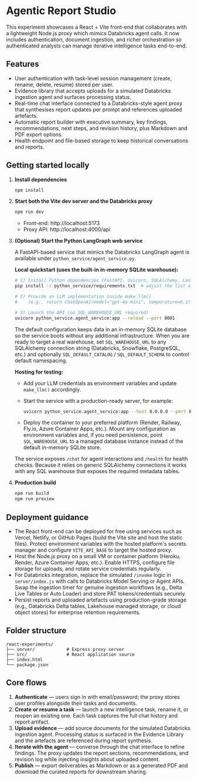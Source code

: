 # Agentic Report Studio

This experiment showcases a React + Vite front-end that collaborates with a lightweight Node.js proxy which mimics Databricks agent calls. It now includes authentication, document ingestion, and richer orchestration so authenticated analysts can manage iterative intelligence tasks end-to-end.

## Features

- User authentication with task-level session management (create, rename, delete, resume) stored per user.
- Evidence library that accepts uploads for a simulated Databricks ingestion agent and surfaces processing status.
- Real-time chat interface connected to a Databricks-style agent proxy that synthesises report updates per prompt and references uploaded artefacts.
- Automatic report builder with executive summary, key findings, recommendations, next steps, and revision history, plus Markdown and PDF export options.
- Health endpoint and file-based storage to keep historical conversations and reports.

## Getting started locally

1. **Install dependencies**

   ```bash
   npm install
   ```

2. **Start both the Vite dev server and the Databricks proxy**

   ```bash
   npm run dev
   ```

   - Front-end: http://localhost:5173
   - Proxy API: http://localhost:4000/api

3. **(Optional) Start the Python LangGraph web service**

   A FastAPI-based service that mimics the Databricks LangGraph agent is
   available under `python_service/agent_service.py`.

   **Local quickstart (uses the built-in in-memory SQLite warehouse):**

   ```bash
   # 1) Install Python dependencies (FastAPI, Uvicorn, SQLAlchemy, LangChain, LangGraph, etc.)
   pip install -r python_service/requirements.txt  # adjust the list as needed

   # 2) Provide an LLM implementation inside make_llm()
   #    (e.g., return ChatOpenAI(model="gpt-4o-mini", temperature=0.1))

   # 3) Launch the API (no SQL_WAREHOUSE_URL required)
   uvicorn python_service.agent_service:app --reload --port 8001
   ```

   The default configuration keeps data in an in-memory SQLite database so the
   service boots without any additional infrastructure. When you are ready to
   target a real warehouse, set ``SQL_WAREHOUSE_URL`` to any SQLAlchemy
   connection string (Databricks, Snowflake, PostgreSQL, etc.) and optionally
   ``SQL_DEFAULT_CATALOG`` / ``SQL_DEFAULT_SCHEMA`` to control default
   namespacing.

   **Hosting for testing:**

   - Add your LLM credentials as environment variables and update
     `make_llm()` accordingly.
   - Start the service with a production-ready server, for example:

     ```bash
     uvicorn python_service.agent_service:app --host 0.0.0.0 --port 8001 --workers 2
     ```

   - Deploy the container to your preferred platform (Render, Railway,
     Fly.io, Azure Container Apps, etc.). Mount any configuration as
     environment variables and, if you need persistence, point
     ``SQL_WAREHOUSE_URL`` to a managed database instance instead of the
     default in-memory SQLite store.

   The service exposes `/chat` for agent interactions and `/health` for health
   checks. Because it relies on generic SQLAlchemy connections it works with
   any SQL warehouse that exposes the required metadata tables.

4. **Production build**

   ```bash
   npm run build
   npm run preview
   ```

## Deployment guidance

- The React front-end can be deployed for free using services such as Vercel, Netlify, or GitHub Pages (build the Vite site and host the static files). Protect environment variables with the hosted platform's secrets manager and configure `VITE_API_BASE` to target the hosted proxy.
- Host the Node.js proxy on a small VM or container platform (Heroku, Render, Azure Container Apps, etc.). Enable HTTPS, configure file storage for uploads, and rotate service credentials regularly.
- For Databricks integration, replace the simulated `/invoke` logic in `server/index.js` with calls to Databricks Model Serving or Agent APIs. Swap the ingestion timer for genuine ingestion workflows (e.g., Delta Live Tables or Auto Loader) and store PAT tokens/credentials securely.
- Persist reports and uploaded artefacts using production-grade storage (e.g., Databricks Delta tables, Lakehouse managed storage, or cloud object stores) for enterprise retention requirements.

## Folder structure

```
react-experiments/
├── server/            # Express proxy server
├── src/               # React application source
├── index.html
└── package.json
```

## Core flows

1. **Authenticate** — users sign in with email/password; the proxy stores user profiles alongside their tasks and documents.
2. **Create or resume a task** — launch a new intelligence task, rename it, or reopen an existing one. Each task captures the full chat history and report artifact.
3. **Upload evidence** — add source documents for the simulated Databricks ingestion agent. Processing status is surfaced in the Evidence Library and the artefacts are referenced during report synthesis.
4. **Iterate with the agent** — converse through the chat interface to refine findings. The proxy updates the report sections, recommendations, and revision log while injecting insights about uploaded content.
5. **Publish** — export deliverables as Markdown or as a generated PDF and download the curated reports for downstream sharing.

